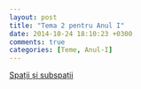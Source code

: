 ```yaml
---
layout: post
title: "Tema 2 pentru Anul I"
date: 2014-10-24 18:10:23 +0300
comments: true
categories: [Teme, Anul-I]
---
```


[Spații și subspații](/geometrie-i/probleme2.html)


